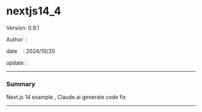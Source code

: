 ﻿# nextjs14_4

 Version: 0.9.1

 Author  :

 date    : 2024/10/20

 update  :

***
### Summary

Next.js 14 example , Claude.ai generate code fix

***
